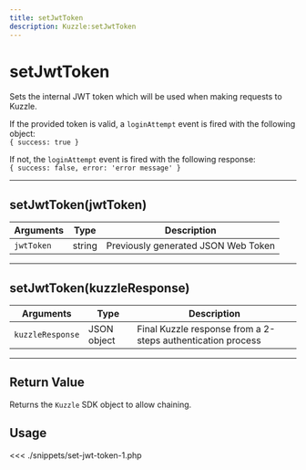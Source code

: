 ```yaml
---
title: setJwtToken
description: Kuzzle:setJwtToken
---
```


# setJwtToken

Sets the internal JWT token which will be used when making requests to Kuzzle.

If the provided token is valid, a `loginAttempt` event is fired with the following object:  
`{ success: true }`

If not, the `loginAttempt` event is fired with the following response:  
`{ success: false, error: 'error message' }`

---

## setJwtToken(jwtToken)

| Arguments  | Type   | Description                         |
| ---------- | ------ | ----------------------------------- |
| `jwtToken` | string | Previously generated JSON Web Token |

---

## setJwtToken(kuzzleResponse)

| Arguments        | Type        | Description                                                 |
| ---------------- | ----------- | ----------------------------------------------------------- |
| `kuzzleResponse` | JSON object | Final Kuzzle response from a 2-steps authentication process |

---

## Return Value

Returns the `Kuzzle` SDK object to allow chaining.

## Usage

<<< ./snippets/set-jwt-token-1.php
